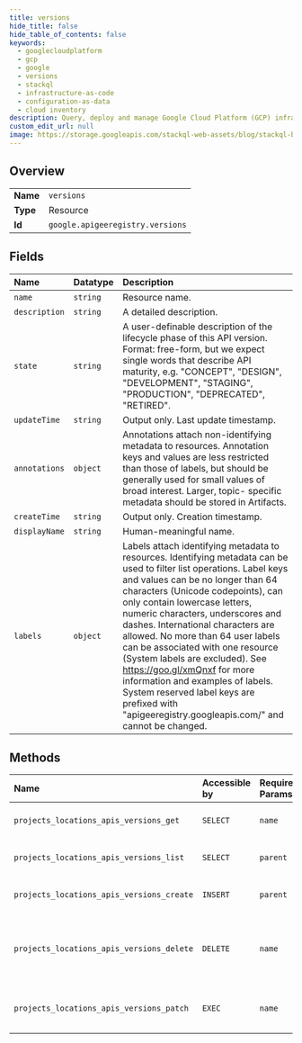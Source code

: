 ```yaml
---
title: versions
hide_title: false
hide_table_of_contents: false
keywords:
  - googlecloudplatform
  - gcp
  - google
  - versions
  - stackql
  - infrastructure-as-code
  - configuration-as-data
  - cloud inventory
description: Query, deploy and manage Google Cloud Platform (GCP) infrastructure and resources using SQL
custom_edit_url: null
image: https://storage.googleapis.com/stackql-web-assets/blog/stackql-blog-post-featured-image.png
---
```

  
    

## Overview
<table><tbody>
<tr><td><b>Name</b></td><td><code>versions</code></td></tr>
<tr><td><b>Type</b></td><td>Resource</td></tr>
<tr><td><b>Id</b></td><td><code>google.apigeeregistry.versions</code></td></tr>
</tbody></table>

## Fields
| Name | Datatype | Description |
|:-----|:---------|:------------|
| `name` | `string` | Resource name. |
| `description` | `string` | A detailed description. |
| `state` | `string` | A user-definable description of the lifecycle phase of this API version. Format: free-form, but we expect single words that describe API maturity, e.g. "CONCEPT", "DESIGN", "DEVELOPMENT", "STAGING", "PRODUCTION", "DEPRECATED", "RETIRED". |
| `updateTime` | `string` | Output only. Last update timestamp. |
| `annotations` | `object` | Annotations attach non-identifying metadata to resources. Annotation keys and values are less restricted than those of labels, but should be generally used for small values of broad interest. Larger, topic- specific metadata should be stored in Artifacts. |
| `createTime` | `string` | Output only. Creation timestamp. |
| `displayName` | `string` | Human-meaningful name. |
| `labels` | `object` | Labels attach identifying metadata to resources. Identifying metadata can be used to filter list operations. Label keys and values can be no longer than 64 characters (Unicode codepoints), can only contain lowercase letters, numeric characters, underscores and dashes. International characters are allowed. No more than 64 user labels can be associated with one resource (System labels are excluded). See https://goo.gl/xmQnxf for more information and examples of labels. System reserved label keys are prefixed with "apigeeregistry.googleapis.com/" and cannot be changed. |
## Methods
| Name | Accessible by | Required Params | Description |
|:-----|:--------------|:----------------|:------------|
| `projects_locations_apis_versions_get` | `SELECT` | `name` | GetApiVersion returns a specified version. |
| `projects_locations_apis_versions_list` | `SELECT` | `parent` | ListApiVersions returns matching versions. |
| `projects_locations_apis_versions_create` | `INSERT` | `parent` | CreateApiVersion creates a specified version. |
| `projects_locations_apis_versions_delete` | `DELETE` | `name` | DeleteApiVersion removes a specified version and all of the resources that it owns. |
| `projects_locations_apis_versions_patch` | `EXEC` | `name` | UpdateApiVersion can be used to modify a specified version. |
